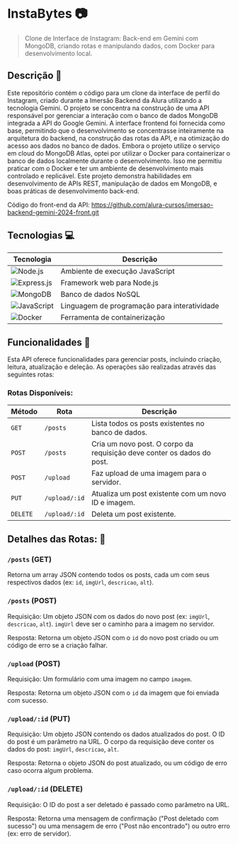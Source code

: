 # InstaBytes 📷

> Clone de Interface de Instagram: Back-end em Gemini com MongoDB, criando rotas e manipulando dados, com Docker para desenvolvimento local.

## Descrição 📝

Este repositório contém o código para um clone da interface de perfil do Instagram, criado durante a Imersão 
Backend da Alura utilizando a tecnologia Gemini. O projeto se concentra na construção de uma API responsável 
por gerenciar a interação com o banco de dados MongoDB integrada a API do Google Gemini. A interface frontend foi fornecida como base, permitindo 
que o desenvolvimento se concentrasse inteiramente na arquitetura do backend, na construção das rotas da API, 
e na otimização do acesso aos dados no banco de dados. Embora o projeto utilize o serviço em cloud do MongoDB Atlas, 
optei por utilizar o Docker para containerizar o banco de dados localmente durante o desenvolvimento. Isso me permitiu 
praticar com o Docker e ter um ambiente de desenvolvimento mais controlado e replicável. Este projeto demonstra habilidades 
em desenvolvimento de APIs REST, manipulação de dados em MongoDB, e boas práticas de desenvolvimento back-end.

Código do front-end da API: https://github.com/alura-cursos/imersao-backend-gemini-2024-front.git

## Tecnologias 💻

| Tecnologia          | Descrição                                    |
|----------------------|------------------------------------------------|
| ![Node.js](https://img.shields.io/badge/node.js-6DA55F?style=for-the-badge&logo=node.js&logoColor=white) | Ambiente de execução JavaScript                 |
| ![Express.js](https://img.shields.io/badge/express.js-%23404040.svg?style=for-the-badge&logo=express&logoColor=white) | Framework web para Node.js                      |
| ![MongoDB](https://img.shields.io/badge/MongoDB-%234ea94b.svg?style=for-the-badge&logo=mongodb&logoColor=white)  | Banco de dados NoSQL                             |
| ![JavaScript](https://img.shields.io/badge/javascript-%23323330.svg?style=for-the-badge&logo=javascript&logoColor=F7DF1E) | Linguagem de programação para interatividade      |
| ![Docker](https://img.shields.io/badge/docker-%230db7ed.svg?style=for-the-badge&logo=docker&logoColor=white) | Ferramenta de containerização                     |

## Funcionalidades 🔧

Esta API oferece funcionalidades para gerenciar posts, incluindo criação, leitura, atualização e deleção.  As operações são realizadas através das seguintes rotas:

### Rotas Disponíveis:

| Método | Rota             | Descrição                                                                |
|--------|--------------------|----------------------------------------------------------------------------|
| `GET`  | `/posts`          | Lista todos os posts existentes no banco de dados.                         |
| `POST` | `/posts`          | Cria um novo post.  O corpo da requisição deve conter os dados do post.     |
| `POST` | `/upload`         | Faz upload de uma imagem para o servidor. |
| `PUT`  | `/upload/:id`     | Atualiza um post existente com um novo ID e imagem. |
| `DELETE`| `/upload/:id`     | Deleta um post existente. |


## Detalhes das Rotas: 📑

### `/posts` (GET)

Retorna um array JSON contendo todos os posts, cada um com seus respectivos dados (ex: `id`, `imgUrl`, `descricao`, `alt`).

### `/posts` (POST)

Requisição:  Um objeto JSON com os dados do novo post (ex: `imgUrl`, `descricao`, `alt`).  `imgUrl` deve ser o caminho para a imagem no servidor.

Resposta: Retorna um objeto JSON com o `id` do novo post criado ou um código de erro se a criação falhar.


### `/upload` (POST)

Requisição: Um formulário com uma imagem no campo `imagem`.

Resposta: Retorna um objeto JSON com o `id` da imagem que foi enviada com sucesso.


### `/upload/:id` (PUT)

Requisição: Um objeto JSON contendo os dados atualizados do post.  O ID do post é um parâmetro na URL. O corpo da requisição deve conter os dados do post: `imgUrl`, `descricao`, `alt`.

Resposta: Retorna o objeto JSON do post atualizado, ou um código de erro caso ocorra algum problema.


### `/upload/:id` (DELETE)

Requisição: O ID do post a ser deletado é passado como parâmetro na URL.

Resposta:  Retorna uma mensagem de confirmação ("Post deletado com sucesso") ou uma mensagem de erro ("Post não encontrado") ou outro erro (ex: erro de servidor).
